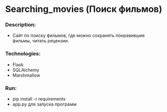# Searching_movies (Поиск фильмов)

### Description:
- Сайт по поиску фильмов, где можно сохранять понравившие фильмы, читать рецензии.

### Technologies:
- Flask
- SQLAlchemy
- Marshmallow

### Run:
- pip install -r requirements
- app.py для запуска программ
